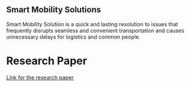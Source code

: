 ## Smart Mobility Solutions
Smart Mobility Solution is a quick and lasting resolution to issues
that frequently disrupts seamless and convenient transportation and causes
unnecessary delays for logistics and common people.

# Research Paper
<a href="https://ijsrem.com/download/intelligent-solution-to-urban-mobility-problems/">Link for the research paper</a> 